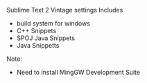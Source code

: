 Sublime Text 2 Vintage settings
Includes
 - build system for windows
 - C++ Snippets 
 - SPOJ Java Snippets
 - Java Snippetts

 Note: 
  - Need to install MingGW Development Suite


